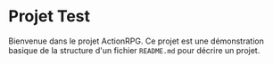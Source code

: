 # Projet Test

Bienvenue dans le projet ActionRPG. Ce projet est une démonstration basique de la structure d'un fichier `README.md` pour décrire un projet.
